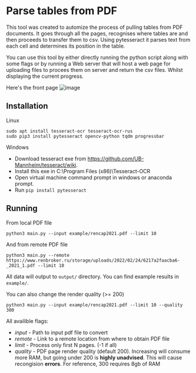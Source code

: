 # Parse tables from PDF
This tool was created to automize the process of pulling tables from PDF documents. It goes through all the pages, 
recognises where tables are and then proceeds to transfer them to csv. Using pytesseract it parses text from each cell and determines its position in the table.

You can use this tool by either directly running the python script along with some flags or by running a Web server that will host a web page for uploading files to procees them on server and return the csv files. Whilst displaying the current progress.

Here's the front page
![image](https://user-images.githubusercontent.com/36619129/176673780-6ea4bd77-7f36-42f2-bfba-b199e533f29f.png)

## Installation
Linux
```shell
sudo apt install tesseract-ocr tesseract-ocr-rus
sudo pip3 install pytesseract opencv-python tqdm progressbar
```

Windows
* Download tesseract exe from https://github.com/UB-Mannheim/tesseract/wiki.
* Install this exe in C:\Program Files (x86)\Tesseract-OCR
* Open virtual machine command prompt in windows or anaconda prompt.
* Run `pip install pytesseract`

## Running
From local PDF file
```shell
python3 main.py --input example/rencap2021.pdf --limit 10
```

And from remote PDF file
```shell
python3 main.py --remote https://www.renbroker.ru/storage/uploads/2022/02/24/6217a2faacba6-_2021_1.pdf --limit 10
```

All data will output to `output/` directory. You can find example results in `example/`.

You can also change the render quality (>= 200)
```shell
python3 main.py --input example/rencap2021.pdf --limit 10 --quality 300
```

All availible flags:
* _input_ - Path to input pdf file to convert
* _remote_ - Link to a remote location from where to obtain PDF file
* _limit_ - Process only first N pages. (-1 if all)
* _quality_ - PDF page render quality (default 200). Increasing will consume more RAM, but going under 200 is **highly unadvised**. This will cause recongision **errors**. For reference, 300 requires 8gb of RAM
